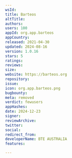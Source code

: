 ```yaml
---
wsId: 
title: Barteos
altTitle: 
authors: 
users: 100
appId: org.app.barteos
appCountry: 
released: 2021-04-30
updated: 2024-08-16
version: 1.0.16
stars: 5
ratings: 
reviews: 
size: 
website: https://barteos.org
repository: 
issue: 
icon: org.app.barteos.png
bugbounty: 
meta: removed
verdict: fewusers
appHashes: 
date: 2024-12-23
signer: 
reviewArchive: 
twitter: 
social: 
redirect_from: 
developerName: BTE AUSTRALIA
features: 

---
```


